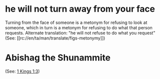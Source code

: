 # he will not turn away from your face

Turning from the face of someone is a metonym for refusing to look at someone, which in turn is a metonym for refusing to do what that person requests. Alternate translation: "he will not refuse to do what you request" (See: [[rc://en/ta/man/translate/figs-metonymy]])

# Abishag the Shunammite

(See: [1 Kings 1:3](../01/03.md))

